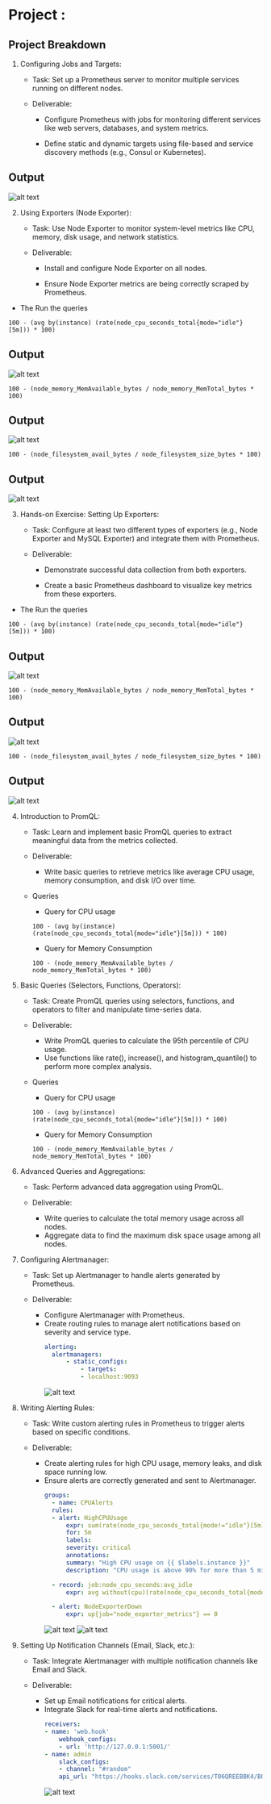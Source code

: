 # Project :

## Project Breakdown

1. Configuring Jobs and Targets:
    
    + Task: Set up a Prometheus server to monitor multiple services running on different nodes.
    
    + Deliverable:
        
        + Configure Prometheus with jobs for monitoring different services like web servers, databases, and system metrics.
        
        + Define static and dynamic targets using file-based and service discovery methods (e.g., Consul or Kubernetes).

## Output

![alt text](image-4.png)

2. Using Exporters (Node Exporter):
    
    + Task: Use Node Exporter to monitor system-level metrics like CPU, memory, disk usage, and network statistics.
    
    + Deliverable:
        
        + Install and configure Node Exporter on all nodes.

        
        + Ensure Node Exporter metrics are being correctly scraped by Prometheus.


+ The Run the queries

```
100 - (avg by(instance) (rate(node_cpu_seconds_total{mode="idle"}[5m])) * 100)
```
## Output

![alt text](image.png)

```
100 - (node_memory_MemAvailable_bytes / node_memory_MemTotal_bytes * 100)
```
## Output

![alt text](image-2.png)
```
100 - (node_filesystem_avail_bytes / node_filesystem_size_bytes * 100)
```

## Output

![alt text](image-3.png)

3. Hands-on Exercise: Setting Up Exporters:
    
    + Task: Configure at least two different types of exporters (e.g., Node Exporter and MySQL Exporter) and integrate them with Prometheus.
    
    + Deliverable:
        
        + Demonstrate successful data collection from both exporters.
        
        + Create a basic Prometheus dashboard to visualize key metrics from these exporters.

+ The Run the queries

```
100 - (avg by(instance) (rate(node_cpu_seconds_total{mode="idle"}[5m])) * 100)
```
## Output

![alt text](image.png)

```
100 - (node_memory_MemAvailable_bytes / node_memory_MemTotal_bytes * 100)
```
## Output

![alt text](image-2.png)
```
100 - (node_filesystem_avail_bytes / node_filesystem_size_bytes * 100)
```

## Output

![alt text](image-3.png)

4. Introduction to PromQL:
    
    + Task: Learn and implement basic PromQL queries to extract meaningful data from the metrics collected.
    
    + Deliverable:
        
        + Write basic queries to retrieve metrics like average CPU usage, memory consumption, and disk I/O over time.

    + Queries
        + Query for CPU usage

        ```
        100 - (avg by(instance) (rate(node_cpu_seconds_total{mode="idle"}[5m])) * 100)
        ```
        + Query for Memory Consumption
        ```
        100 - (node_memory_MemAvailable_bytes / node_memory_MemTotal_bytes * 100)
        ```
5. Basic Queries (Selectors, Functions, Operators):
    
    + Task: Create PromQL queries using selectors, functions, and operators to filter and manipulate time-series data.
    
    + Deliverable:
        
        + Write PromQL queries to calculate the 95th percentile of CPU usage.
        + Use functions like rate(), increase(), and histogram_quantile() to perform more complex analysis.

    + Queries
        + Query for CPU usage

        ```
        100 - (avg by(instance) (rate(node_cpu_seconds_total{mode="idle"}[5m])) * 100)
        ```
        + Query for Memory Consumption
        ```
        100 - (node_memory_MemAvailable_bytes / node_memory_MemTotal_bytes * 100)
        ```
6. Advanced Queries and Aggregations:
    
    + Task: Perform advanced data aggregation using PromQL.
    
    + Deliverable:
        
        + Write queries to calculate the total memory usage across all nodes.
        + Aggregate data to find the maximum disk space usage among all nodes.  
7. Configuring Alertmanager:
    
    + Task: Set up Alertmanager to handle alerts generated by Prometheus.
    
    + Deliverable:
        
        + Configure Alertmanager with Prometheus.
        + Create routing rules to manage alert notifications based on severity and service type.
          ```yml
          alerting:
            alertmanagers:
                - static_configs:
                    - targets:
                    - localhost:9093
          ```
          ![alt text](image-6.png)

8. Writing Alerting Rules:
    
    + Task: Write custom alerting rules in Prometheus to trigger alerts based on specific conditions.
    
    + Deliverable:
        + Create alerting rules for high CPU usage, memory leaks, and disk space running low.
        + Ensure alerts are correctly generated and sent to Alertmanager.
          ```yml
          groups:
            - name: CPUAlerts
            rules:
            - alert: HighCPUUsage
                expr: sum(rate(node_cpu_seconds_total{mode!="idle"}[5m])) by (instance) > 0.9
                for: 5m
                labels:
                severity: critical
                annotations:
                summary: "High CPU usage on {{ $labels.instance }}"
                description: "CPU usage is above 90% for more than 5 minutes."

            - record: job:node_cpu_seconds:avg_idle
                expr: avg without(cpu)(rate(node_cpu_seconds_total{mode="idle"}[5m]))

            - alert: NodeExporterDown
                expr: up{job="node_exporter_metrics"} == 0 
          ```
          ![alt text](image-5.png)
          ![alt text](image-7.png)
9. Setting Up Notification Channels (Email, Slack, etc.):
    
    + Task: Integrate Alertmanager with multiple notification channels like Email and Slack.
    
    + Deliverable:
        + Set up Email notifications for critical alerts.
        + Integrate Slack for real-time alerts and notifications.
          ```yml
          receivers:
          - name: 'web.hook'
              webhook_configs:
              - url: 'http://127.0.0.1:5001/'
          - name: admin
              slack_configs:
              - channel: "#random"
              api_url: "https://hooks.slack.com/services/T06QREEBBK4/B07GAUNQEDS  uYlw3NbiTiBFve5F7efBkAeB"
          ```
          ![alt text](image-8.png)